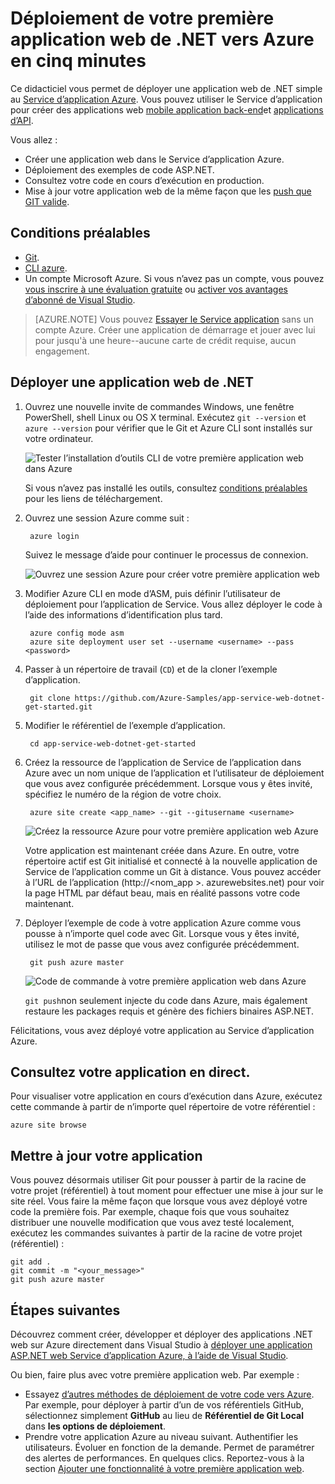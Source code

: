 <properties 
    pageTitle="Déploiement de votre première application web de .NET vers Azure dans cinq minutes | Microsoft Azure" 
    description="Découvrez combien il est facile d’exécuter des applications web dans le Service d’application en déployant un exemple d’application. Commencent le développement réel rapidement et de voir immédiatement les résultats." 
    services="app-service\web"
    documentationCenter=""
    authors="cephalin"
    manager="wpickett"
    editor=""
/>

<tags
    ms.service="app-service-web"
    ms.workload="web"
    ms.tgt_pltfrm="na"
    ms.devlang="na"
    ms.topic="hero-article"
    ms.date="10/13/2016" 
    ms.author="cephalin"
/>
    
# <a name="deploy-your-first-net-web-app-to-azure-in-five-minutes"></a>Déploiement de votre première application web de .NET vers Azure en cinq minutes

Ce didacticiel vous permet de déployer une application web de .NET simple au [Service d’application Azure](../app-service/app-service-value-prop-what-is.md).
Vous pouvez utiliser le Service d’application pour créer des applications web [mobile application back-end](/documentation/learning-paths/appservice-mobileapps/)et [applications d’API](../app-service-api/app-service-api-apps-why-best-platform.md).

Vous allez : 

- Créer une application web dans le Service d’application Azure.
- Déploiement des exemples de code ASP.NET.
- Consultez votre code en cours d’exécution en production.
- Mise à jour votre application web de la même façon que les [push que GIT valide](https://git-scm.com/docs/git-push).

## <a name="prerequisites"></a>Conditions préalables

- [Git](http://www.git-scm.com/downloads).
- [CLI azure](../xplat-cli-install.md).
- Un compte Microsoft Azure. Si vous n’avez pas un compte, vous pouvez [vous inscrire à une évaluation gratuite](/pricing/free-trial/?WT.mc_id=A261C142F) ou [activer vos avantages d’abonné de Visual Studio](/pricing/member-offers/msdn-benefits-details/?WT.mc_id=A261C142F).

>[AZURE.NOTE] Vous pouvez [Essayer le Service application](http://go.microsoft.com/fwlink/?LinkId=523751) sans un compte Azure. Créer une application de démarrage et jouer avec lui pour jusqu'à une heure--aucune carte de crédit requise, aucun engagement.

## <a name="deploy-an-net-web-app"></a>Déployer une application web de .NET

1. Ouvrez une nouvelle invite de commandes Windows, une fenêtre PowerShell, shell Linux ou OS X terminal. Exécutez `git --version` et `azure --version` pour vérifier que le Git et Azure CLI sont installés sur votre ordinateur.

    ![Tester l’installation d’outils CLI de votre première application web dans Azure](./media/app-service-web-get-started/1-test-tools.png)

    Si vous n’avez pas installé les outils, consultez [conditions préalables](#Prerequisites) pour les liens de téléchargement.

3. Ouvrez une session Azure comme suit :

        azure login

    Suivez le message d’aide pour continuer le processus de connexion.

    ![Ouvrez une session Azure pour créer votre première application web](./media/app-service-web-get-started/3-azure-login.png)

4. Modifier Azure CLI en mode d’ASM, puis définir l’utilisateur de déploiement pour l’application de Service. Vous allez déployer le code à l’aide des informations d’identification plus tard.

        azure config mode asm
        azure site deployment user set --username <username> --pass <password>

1. Passer à un répertoire de travail (`CD`) et de la cloner l’exemple d’application.

        git clone https://github.com/Azure-Samples/app-service-web-dotnet-get-started.git

2. Modifier le référentiel de l’exemple d’application. 

        cd app-service-web-dotnet-get-started

4. Créez la ressource de l’application de Service de l’application dans Azure avec un nom unique de l’application et l’utilisateur de déploiement que vous avez configurée précédemment. Lorsque vous y êtes invité, spécifiez le numéro de la région de votre choix.

        azure site create <app_name> --git --gitusername <username>

    ![Créez la ressource Azure pour votre première application web Azure](./media/app-service-web-get-started-languages/dotnet-site-create.png)

    Votre application est maintenant créée dans Azure. En outre, votre répertoire actif est Git initialisé et connecté à la nouvelle application de Service de l’application comme un Git à distance.
    Vous pouvez accéder à l’URL de l’application (http://&lt;nom_app >. azurewebsites.net) pour voir la page HTML par défaut beau, mais en réalité passons votre code maintenant.

4. Déployer l’exemple de code à votre application Azure comme vous pousse à n’importe quel code avec Git. Lorsque vous y êtes invité, utilisez le mot de passe que vous avez configurée précédemment.

        git push azure master

    ![Code de commande à votre première application web dans Azure](./media/app-service-web-get-started-languages/dotnet-git-push.png)

    `git push`non seulement injecte du code dans Azure, mais également restaure les packages requis et génère des fichiers binaires ASP.NET. 

Félicitations, vous avez déployé votre application au Service d’application Azure.

## <a name="see-your-app-running-live"></a>Consultez votre application en direct.

Pour visualiser votre application en cours d’exécution dans Azure, exécutez cette commande à partir de n’importe quel répertoire de votre référentiel :

    azure site browse

## <a name="make-updates-to-your-app"></a>Mettre à jour votre application

Vous pouvez désormais utiliser Git pour pousser à partir de la racine de votre projet (référentiel) à tout moment pour effectuer une mise à jour sur le site réel. Vous faire la même façon que lorsque vous avez déployé votre code la première fois. Par exemple, chaque fois que vous souhaitez distribuer une nouvelle modification que vous avez testé localement, exécutez les commandes suivantes à partir de la racine de votre projet (référentiel) :

    git add .
    git commit -m "<your_message>"
    git push azure master


## <a name="next-steps"></a>Étapes suivantes

Découvrez comment créer, développer et déployer des applications .NET web sur Azure directement dans Visual Studio à [déployer une application ASP.NET web Service d’application Azure, à l’aide de Visual Studio](web-sites-dotnet-get-started.md).

Ou bien, faire plus avec votre première application web. Par exemple :

- Essayez [d’autres méthodes de déploiement de votre code vers Azure](../app-service-web/web-sites-deploy.md). Par exemple, pour déployer à partir d’un de vos référentiels GitHub, sélectionnez simplement **GitHub** au lieu de **Référentiel de Git Local** dans **les options de déploiement**.
- Prendre votre application Azure au niveau suivant. Authentifier les utilisateurs. Évoluer en fonction de la demande. Permet de paramétrer des alertes de performances. En quelques clics. Reportez-vous à la section [Ajouter une fonctionnalité à votre première application web](app-service-web-get-started-2.md).

